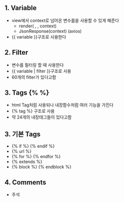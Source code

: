 ## 1. Variable
- view에서 context로 넘어온 변수를을 사용할 수 있게 해준다
	- render( , , context)
	- JsonResponse(context) (axios)
- {{ variable }}구조로 사용한다

## 2. Filter
- 변수를 필터링 할 때 사용한다
- {{ variable | filter }}구조로 사용
- 60개의 filter가 있다고함

## 3. Tags {% %}
- html Tag처럼 사용되나 내장함수처럼 여러 기능을 가진다
-  {% tag %} 구조로 사용
- 약 24개의 내장태그들이 있다고함

## 3. 기본 Tags
- {% if %} {% endif %}
- {% url %}
- {% for %} {% endfor %}
- {% extends %}
- {% block %} {% endblock %}

## 4. Comments
- 주석


